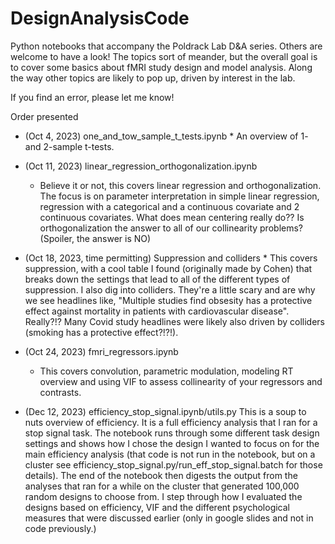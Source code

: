 # DesignAnalysisCode
Python notebooks that accompany the Poldrack Lab D&amp;A series.  Others are welcome to have a look!  The topics sort of meander, but the overall goal is to cover some basics about fMRI study design and model analysis.  Along the way other topics are likely to pop up, driven by interest in the lab.

If you find an error, please let me know! 

Order presented
* (Oct 4, 2023) one_and_tow_sample_t_tests.ipynb
      * An overview of 1- and 2-sample t-tests.
* (Oct 11, 2023) linear_regression_orthogonalization.ipynb
  * Believe it or not, this covers linear regression and orthogonalization.  The focus is on parameter interpretation in simple linear regression, regression with a categorical and a continuous covariate and 2 continuous covariates.  What does mean centering really do??  Is orthogonalization the answer to all of our collinearity problems? (Spoiler, the answer is NO)
* (Oct 18, 2023, time permitting) Suppression and colliders
      * This covers suppression, with a cool table I found (originally made by Cohen) that breaks down the settings that lead to all of the different types of suppression.  I also dig into colliders.  They're a little scary and are why we see headlines like, "Multiple studies find obsesity has a protective effect against mortality in patients with cardiovascular disease".  Really?!?  Many Covid study headlines were likely also driven by colliders (smoking has a protective effect?!?!).
* (Oct 24, 2023) fmri_regressors.ipynb
    * This covers convolution, parametric modulation, modeling RT overview and using VIF to assess collinearity of your regressors and contrasts.
  
* (Dec 12, 2023) efficiency_stop_signal.ipynb/utils.py This is a soup to nuts overview of efficiency.  It is a full efficiency analysis that I ran for a stop signal task.  The notebook runs through some different task design settings and shows how I chose the design I wanted to focus on for the main efficiency analysis (that code is not run in the notebook, but on a cluster see efficiency_stop_signal.py/run_eff_stop_signal.batch for those details).  The end of the notebook then digests the output from the analyses that ran for a while on the cluster that generated 100,000 random designs to choose from.  I step through how I evaluated the designs based on efficiency, VIF and the different psychological measures that were discussed earlier (only in google slides and not in code previously.)